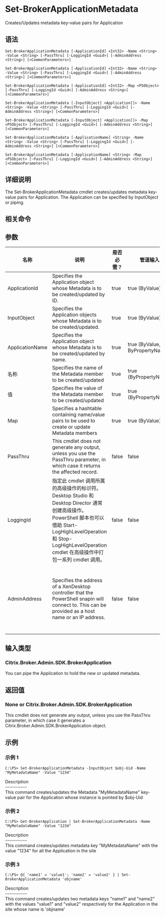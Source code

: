 # Set-BrokerApplicationMetadata

Creates/Updates metadata key-value pairs for Application

## 语法

    Set-BrokerApplicationMetadata [-ApplicationId] <Int32> -Name <String> -Value <String> [-PassThru] [-LoggingId <Guid>] [-AdminAddress <String>] [<CommonParameters>]
    
    Set-BrokerApplicationMetadata [-ApplicationId] <Int32> -Name <String> -Value <String> [-PassThru] [-LoggingId <Guid>] [-AdminAddress <String>] [<CommonParameters>]
    
    Set-BrokerApplicationMetadata [-ApplicationId] <Int32> -Map <PSObject> [-PassThru] [-LoggingId <Guid>] [-AdminAddress <String>] [<CommonParameters>]
    
    Set-BrokerApplicationMetadata [-InputObject] <Application[]> -Name <String> -Value <String> [-PassThru] [-LoggingId <Guid>] [-AdminAddress <String>] [<CommonParameters>]
    
    Set-BrokerApplicationMetadata [-InputObject] <Application[]> -Map <PSObject> [-PassThru] [-LoggingId <Guid>] [-AdminAddress <String>] [<CommonParameters>]
    
    Set-BrokerApplicationMetadata [-ApplicationName] <String> -Name <String> -Value <String> [-PassThru] [-LoggingId <Guid>] [-AdminAddress <String>] [<CommonParameters>]
    
    Set-BrokerApplicationMetadata [-ApplicationName] <String> -Map <PSObject> [-PassThru] [-LoggingId <Guid>] [-AdminAddress <String>] [<CommonParameters>]
    

## 详细说明

The Set-BrokerApplicationMetadata cmdlet creates/updates metadata key-value pairs for Application. The Application can be specified by InputObject or piping.

## 相关命令

## 参数

| 名称              | 说明                                                                                                                                                                              | 是否必需？ | 管道输入                           | 默认值                                                                                    |
| --------------- | ------------------------------------------------------------------------------------------------------------------------------------------------------------------------------- | ----- | ------------------------------ | -------------------------------------------------------------------------------------- |
| ApplicationId   | Specifies the Application object whose Metadata is to be created/updated by ID.                                                                                                 | true  | true (ByValue)                 |                                                                                        |
| InputObject     | Specifies the Application objects whose Metadata is to be created/updated.                                                                                                      | true  | true (ByValue)                 |                                                                                        |
| ApplicationName | Specifies the Application object whose Metadata is to be created/updated by name.                                                                                               | true  | true (ByValue, ByPropertyName) |                                                                                        |
| 名称              | Specifies the name of the Metadata member to be created/updated                                                                                                                 | true  | true (ByPropertyName)          |                                                                                        |
| 值               | Specifies the value of the Metadata member to be created/updated                                                                                                                | true  | true (ByPropertyName)          |                                                                                        |
| Map             | Specifies a hashtable containing name/value pairs to be used to create or update Metadata members                                                                               | true  | true (ByValue)                 |                                                                                        |
| PassThru        | This cmdlet does not generate any output, unless you use the PassThru parameter, in which case it returns the affected record.                                                  | false | false                          | False                                                                                  |
| LoggingId       | 指定此 cmdlet 调用所属的高级操作的标识符。 Desktop Studio 和 Desktop Director 通常创建高级操作。 PowerShell 脚本也可以借助 Start-LogHighLevelOperation 和 Stop-LogHighLevelOperation cmdlet 在高级操作中打包一系列 cmdlet 调用。 | false | false                          |                                                                                        |
| AdminAddress    | Specifies the address of a XenDesktop controller that the PowerShell snapin will connect to. This can be provided as a host name or an IP address.                              | false | false                          | Localhost. Once a value is provided by any cmdlet, this value will become the default. |

## 输入类型

### Citrix.Broker.Admin.SDK.BrokerApplication

You can pipe the Application to hold the new or updated metadata.

## 返回值

### None or Citrix.Broker.Admin.SDK.BrokerApplication

This cmdlet does not generate any output, unless you use the PassThru parameter, in which case it generates a Citrix.Broker.Admin.SDK.BrokerApplication object.

## 示例

### 示例 1

    C:\PS> Set-BrokerApplicationMetadata -InputObject $obj-Uid -Name "MyMetadataName" -Value "1234"
    

Description  
\---\---\-----  
This command creates/updates the Metadata "MyMetadataName" key-value pair for the Application whose instance is pointed by $obj-Uid

### 示例 2

    C:\PS> Get-BrokerApplication | Set-BrokerApplicationMetadata -Name "MyMetadataName" -Value "1234"
    

Description  
\---\---\-----  
This command creates/updates metadata key "MyMetadataName" with the value "1234" for all the Application in the site

### 示例 3

    C:\PS> @{ 'name1' = 'value1'; 'name2' = 'value2' } | Set-BrokerApplicationMetadata 'objname'
    

Description  
\---\---\-----  
This command creates/updates two metadata keys "name1" and "name2" with the values "value1" and "value2" respectively for the Application in the site whose name is 'objname'